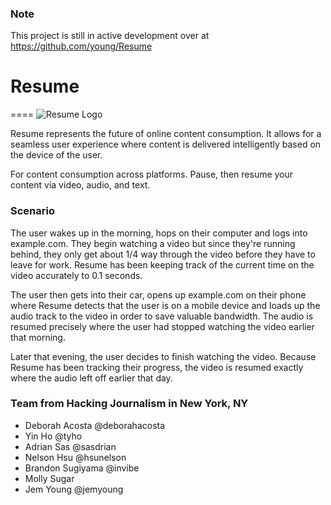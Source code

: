 ### Note
This project is still in active development over at https://github.com/young/Resume

# Resume
====
![](https://github.com/young/hacking-journalism/blob/master/misc/Resume_logo.png "Resume Logo")


Resume represents the future of online content consumption.
It allows for a seamless user experience where content is delivered intelligently based on the device of the user.

For content consumption across platforms. Pause, then resume your content via video, audio, and text.


### Scenario
The user wakes up in the morning, hops on their computer and logs into example.com. They begin watching a video but since they're running behind, they only get about 1/4 way through the video before they have to leave for work. Resume has been keeping track of the current time on the video accurately to 0.1 seconds.

The user then gets into their car, opens up example.com on their phone where Resume detects that the user is on a mobile device and loads up the audio track to the video in order to save valuable bandwidth. The audio is resumed precisely where the user had stopped watching the video earlier that morning.

Later that evening, the user decides to finish watching the video. Because Resume has been tracking their progress, the video is resumed exactly where the audio left off earlier that day.


### Team from Hacking Journalism in New York, NY

+ Deborah Acosta @deborahacosta
+ Yin Ho @tyho
+ Adrian Sas @sasdrian
+ Nelson Hsu @hsunelson
+ Brandon Sugiyama @invibe
+ Molly Sugar
+ Jem Young @jemyoung
